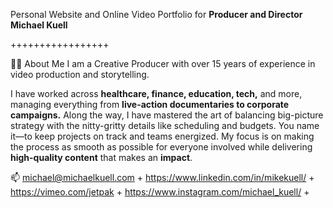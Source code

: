 Personal Website and Online Video Portfolio for <strong>Producer and Director Michael Kuell</strong>

+++++++++++++++++

🙋‍♂️ About Me
I am a Creative Producer with over 15 years of experience in video production and storytelling.

I have worked across <strong>healthcare, finance, education, tech,</strong> and more, managing everything from <strong>live-action documentaries to corporate campaigns.</strong>
Along the way, I have mastered the art of balancing big-picture strategy with the nitty-gritty details like scheduling and budgets.
You name it—to keep projects on track and teams energized. 
My focus is on making the process as smooth as possible for everyone involved while delivering <strong>high-quality content</strong> that makes an <strong>impact</strong>.

📫 michael@michaelkuell.com     +
https://www.linkedin.com/in/mikekuell/  +
https://vimeo.com/jetpak  +
https://www.instagram.com/michael_kuell/  +

